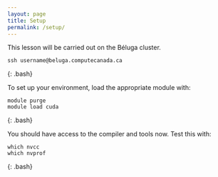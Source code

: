 ```yaml
---
layout: page
title: Setup
permalink: /setup/
---
```


This lesson will be carried out on the Béluga cluster.

~~~
ssh username@beluga.computecanada.ca
~~~
{: .bash}

To set up your environment, load the appropriate module with:

~~~
module purge
module load cuda
~~~
{: .bash}

You should have access to the compiler and tools now. Test this with:

~~~
which nvcc
which nvprof
~~~
{: .bash}

